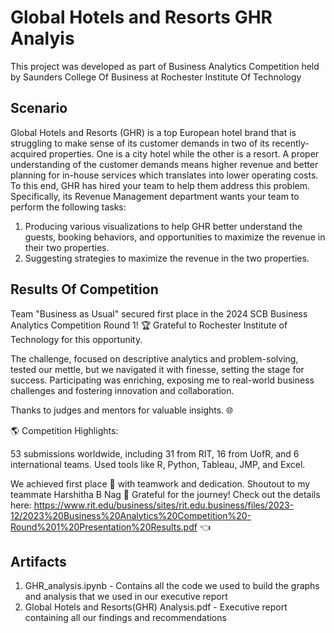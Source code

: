 # Global Hotels and Resorts GHR Analyis

This project was developed as part of Business Analytics Competition held by Saunders College Of Business at Rochester Institute Of Technology

## Scenario

Global Hotels and Resorts (GHR) is a top European hotel brand that is struggling to make
sense of its customer demands in two of its recently-acquired properties. One is a city hotel
while the other is a resort. A proper understanding of the customer demands means higher
revenue and better planning for in-house services which translates into lower operating costs.
To this end, GHR has hired your team to help them address this problem. Specifically, its
Revenue Management department wants your team to perform the following tasks:
1. Producing various visualizations to help GHR better understand the guests, booking
behaviors, and opportunities to maximize the revenue in their two properties.
2. Suggesting strategies to maximize the revenue in the two properties.


## Results Of Competition

Team "Business as Usual" secured first place in the 2024 SCB Business Analytics Competition Round 1! 🏆 Grateful to Rochester Institute of Technology for this opportunity.

The challenge, focused on descriptive analytics and problem-solving, tested our mettle, but we navigated it with finesse, setting the stage for success. Participating was enriching, exposing me to real-world business challenges and fostering innovation and collaboration.

Thanks to judges and mentors for valuable insights. 🌐

🌎 Competition Highlights:

53 submissions worldwide, including 31 from RIT, 16 from UofR, and 6 international teams. Used tools like R, Python, Tableau, JMP, and Excel.

We achieved first place 🥇 with teamwork and dedication. Shoutout to my teammate Harshitha B Nag 🙌 Grateful for the journey! Check out the details here: https://www.rit.edu/business/sites/rit.edu.business/files/2023-12/2023%20Business%20Analytics%20Competition%20-Round%201%20Presentation%20Results.pdf 👈

## Artifacts

1) GHR_analysis.ipynb - Contains all the code we used to build the graphs and analysis that we used in our executive report
2) Global Hotels and Resorts(GHR) Analysis.pdf - Executive report containing all our findings and recommendations
